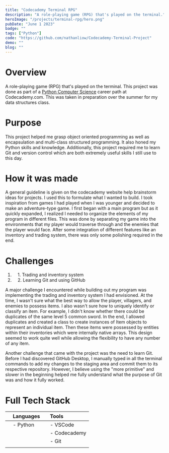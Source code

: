 ```yaml
---
title: "Codecademy Terminal RPG"
description: "A role-playing game (RPG) that's played on the terminal."
heroImage: "/projects/terminal-rpg/hero.png"
pubDate: "June 1 2023"
badge: ""
tags: ["Python"]
code: "https://github.com/nathanliow/Codecademy-Terminal-Project"
demo: ""
blog: ""
---
```

# Overview #
A role-playing game (RPG) that's played on the terminal. This project was done as part of a 
<a target="_blank" href="https://www.codecademy.com/career-journey/computer-science" download>
Python Computer Science</a> career path at Codecademy.com. This was taken in preparation over 
the summer for my data structures class. 

# Purpose #
This project helped me grasp object oriented programming as well as encapsulation and multi-class
structured programming. It also honed my Python skills and knowledge. Additionally, this project 
required me to learn Git and version control which are both extremely useful skills I still use 
to this day.

# How it was made # 
A general guideline is given on the codecademy website help brainstorm ideas for projects. I 
used this to formulate what I wanted to build. I took inspiration from games I had played
when I was younger and decided to make an adventure-type game. I first began with a main 
program but as it quickly expanded, I realized I needed to organize the elements of my 
program in different files. This was done by separating my game into the environments 
that my player would traverse through and the enemies that the player would face. After some 
integration of different features like an inventory and trading system, there was only
some polishing required in the end.

# Challenges #
1. &nbsp;&nbsp;&nbsp;&nbsp;1\. Trading and inventory system
2. &nbsp;&nbsp;&nbsp;&nbsp;2\. Learning Git and using GitHub

A major challenge I encountered while building out my program was implementing the trading
and inventory system I had envisioned. At the time, I wasn't sure what the best way to allow
the player, villagers, and enemies to possess items. I also wasn't sure how to uniquely 
identify or classify an item. For example, I didn't know whether there could be duplicates
of the same level 5 common sword. In the end, I allowed duplicates and created a class to
create instances of Item objects to represent an individual item. Then these items were
possessed by entities within their inventories which were internally native arrays. This
design seemed to work quite well while allowing the flexibility to have any number of any
item.

Another challenge that came with the project was the need to learn Git. Before I had
discovered GitHub Desktop, I manually typed in all the terminal commands to add my 
changes to the staging area and commit them to its respective repository. However,
I believe using the "more primitive" and slower in the beginning helped me fully understand
what the purpose of Git was and how it fully worked. 

# Full Tech Stack #  
|            | Languages |           | Tools        |
| :--------- | :-------- | :-------- | :----------- |
|            | - Python  |           | - VSCode     |
|            |           |           | - Codecademy |
|            |           |           | - Git        |
|            |           |           |              |
